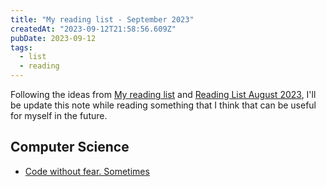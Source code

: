 ```yaml
---
title: "My reading list - September 2023"
createdAt: "2023-09-12T21:58:56.609Z"
pubDate: 2023-09-12
tags:
  - list
  - reading
---
```


Following the ideas from [My reading list](https://samueldurantes.github.io/blog/post/my-reading-list) and [Reading List August 2023](https://poorlydefinedbehaviour.github.io/posts/reading_list_august_2023/),
I'll be update this note while reading something that I think that can be useful for myself in the future.

## Computer Science

- [Code without fear. Sometimes](https://reasoning.page/2023/09/12/code-without-fear-sometimes/)

